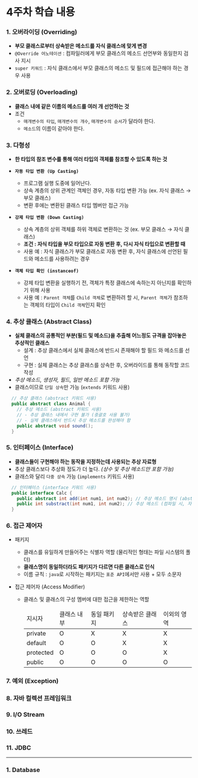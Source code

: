 # 4주차 학습 내용

### 1. 오버라이딩 (Overriding)
  + **부모 클래스로부터 상속받은 메소드를 자식 클래스에 맞게 변경**
  + `@Override 어노테이션` : 컴파일러에게 부모 클래스의 메소드 선언부와 동일한지 검사 지시
  + `super 키워드` : 자식 클래스에서 부모 클래스의 메소드 및 필드에 접근해야 하는 경우 사용

### 2. 오버로딩 (Overloading)
  + **클래스 내에 같은 이름의 메소드를 여러 개 선언하는 것**
  + 조건
    + `매개변수의 타입`, `매개변수의 개수`, `매개변수의 순서`가 달라야 한다.
    + `메소드`의 이름이 같아야 한다.

### 3. 다형성
  + **한 타입의 참조 변수를 통해 여러 타입의 객체를 참조할 수 있도록 하는 것**
  + **`자동 타입 변환 (Up Casting)`**
    + 프로그램 실행 도중에 일어난다.
    + 상속 계층의 상위 관계인 객체인 경우, 자동 타입 변환 가능 (ex. 자식 클래스 &rarr; 부모 클래스)
    + 변환 후에는 변환된 클래스 타입 멤버만 접근 가능
  
  + **`강제 타입 변환 (Down Casting)`**
    + 상속 계층의 상위 객체를 하위 객체로 변환하는 것 (ex. 부모 클래스 &rarr; 자식 클래스)
    + **조건 : 자식 타입을 부모 타입으로 자동 변환 후, 다시 자식 타입으로 변환할 때**
    + 사용 예 : 자식 클래스가 부모 클래스로 자동 변환 후, 자식 클래스에 선언된 필드와 메소드를 사용하려는 경우

  + **`객체 타입 확인 (instanceof)`**
    + 강제 타입 변환을 실행하기 전, 객체가 특정 클래스에 속하는지 아닌지를 확인하기 위해 사용
    + 사용 예 : `Parent 객체`를 `Child 객체`로 변환하려 할 시, `Parent 객체`가 참조하는 객체의 타입이 `Child 객체`인지 확인
      
### 4. 추상 클래스 (Abstract Class)
  + **실체 클래스의 공통적인 부분(필드 및 메소드)을 추출해 어느정도 규격을 잡아놓은 추상적인 클래스**
    + 설계 : 추상 클래스에서 실체 클래스에 반드시 존재해야 할 필드 와 메소드를 선언
    + 구현 : 실체 클래스는 추상 클래스를 상속한 후, 오버라이드를 통해 동작할 코드 작성 
  + *추상 메소드, 생성자, 필드, 일반 메소드 포함 가능*
  + 클래스이므로 `단일 상속`만 가능 (`extends` 키워드 사용)
  ``` java
    // 추상 클래스 (abstract 키워드 사용)
    public abstract class Animal { 
      // 추상 메소드 (abstract 키워드 사용)
      // - 추상 클래스 내에서 구현 불가 (중괄호 사용 불가)
      // - 실체 클래스에서 반드시 추상 메소드를 완성해야 함
      public abstract void sound(); 
    }
  ```

### 5. 인터페이스 (Interface)
  + **클래스들이 구현해야 하는 동작을 지정하는데 사용되는 추상 자료형**
  + 추상 클래스보다 추상화 정도가 더 높다. *(상수 및 추상 메소드만 포함 가능)*
  + 클래스와 달리 `다중 상속` 가능 (`implements` 키워드 사용)
  ``` java
    // 인터페이스 (interface 키워드 사용)
    public interface Calc {
      public abstract int add(int num1, int num2); // 추상 메소드 명시 (abstract 키워드)
      public int substract(int num1, int num2); // 추상 메소드 (컴파일 시, 자동 변환)
    }
  ```

### 6. 접근 제어자
  + 패키지
    + 클래스를 유일하게 만들어주는 식별자 역할 (물리적인 형태는 파일 시스템의 폴더)
    + **클래스명이 동일하더라도 패키지가 다르면 다른 클래스로 인식**
    + 이름 규칙 : `java`로 시작하는 패키지는 `표준 API`에서만 사용 + 모두 소문자

  + 접근 제어자 (Access Modifier)
    + 클래스 및 클래스의 구성 멤버에 대한 접근을 제한하는 역할
      <table>
        <thead>
          <tr>
            <td>지시자</td>
            <td>클래스 내부</td>
            <td>동일 패키지</td>
            <td>상속받은 클래스</td>
            <td>이외의 영역</td>
          </tr>
        </thead>
        <tbody>
          <tr>
            <td>private</td>
            <td>O</td>
            <td>X</td>
            <td>X</td>
            <td>X</td>
          </tr>
          <tr>
            <td>default</td>
            <td>O</td>
            <td>O</td>
            <td>X</td>
            <td>X</td>
          </tr>
          <tr>
            <td>protected</td>
            <td>O</td>
            <td>O</td>
            <td>O</td>
            <td>X</td>
          </tr>
          <tr>
            <td>public</td>
            <td>O</td>
            <td>O</td>
            <td>O</td>
            <td>O</td>
          </tr>
        </tbody>
      </table>

### 7. 예외 (Exception)

### 8. 자바 컬렉션 프레임워크

### 9. I/O Stream

### 10. 쓰레드

### 11. JDBC

---

### 1. Database
